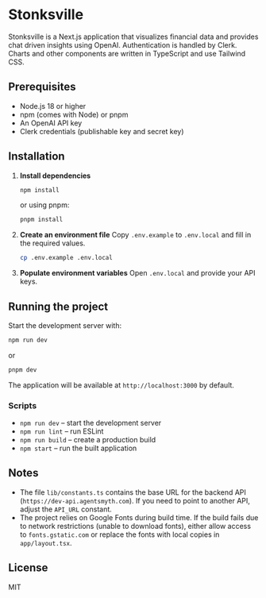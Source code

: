 # Stonksville

Stonksville is a Next.js application that visualizes financial data and provides chat driven insights using OpenAI. Authentication is handled by Clerk. Charts and other components are written in TypeScript and use Tailwind CSS.

## Prerequisites

- Node.js 18 or higher
- npm (comes with Node) or pnpm
- An OpenAI API key
- Clerk credentials (publishable key and secret key)

## Installation

1. **Install dependencies**
   ```bash
   npm install
   ```
   or using pnpm:
   ```bash
   pnpm install
   ```

2. **Create an environment file**
   Copy `.env.example` to `.env.local` and fill in the required values.
   ```bash
   cp .env.example .env.local
   ```

3. **Populate environment variables**
   Open `.env.local` and provide your API keys.

## Running the project

Start the development server with:

```bash
npm run dev
```

or

```bash
pnpm dev
```

The application will be available at `http://localhost:3000` by default.

### Scripts

- `npm run dev` – start the development server
- `npm run lint` – run ESLint
- `npm run build` – create a production build
- `npm start` – run the built application

## Notes

- The file `lib/constants.ts` contains the base URL for the backend API (`https://dev-api.agentsmyth.com`). If you need to point to another API, adjust the `API_URL` constant.
- The project relies on Google Fonts during build time. If the build fails due to network restrictions (unable to download fonts), either allow access to `fonts.gstatic.com` or replace the fonts with local copies in `app/layout.tsx`.

## License

MIT
